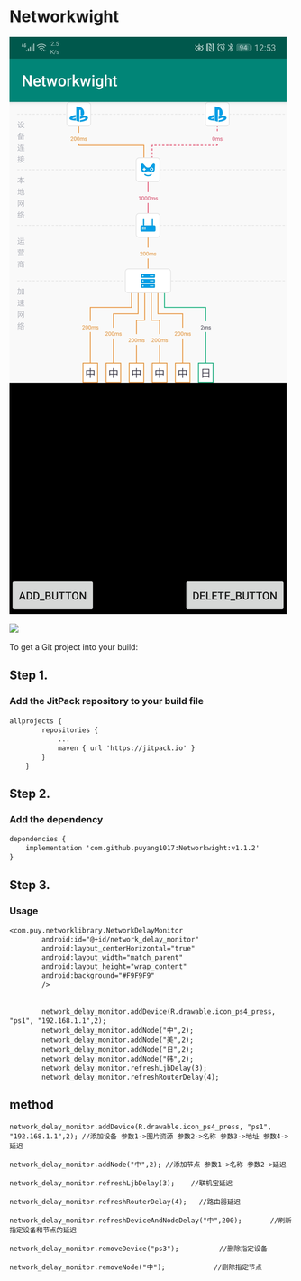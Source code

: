 ﻿# Networkwight


![](https://github.com/puyang1017/Networkwight/blob/master/image/Screenshot_20181223_132135_com.puy.networkwight.jpg)


[![](https://jitpack.io/v/puyang1017/Networkwight.svg)](https://jitpack.io/#puyang1017/Networkwight)

To get a Git project into your build:

## Step 1.

### Add the JitPack repository to your build file
```
allprojects {
		repositories {
			...
			maven { url 'https://jitpack.io' }
		}
	}
```

## Step 2.
### Add the dependency
```
dependencies {
	implementation 'com.github.puyang1017:Networkwight:v1.1.2'
}
```
## Step 3.

### Usage
```
<com.puy.networklibrary.NetworkDelayMonitor
        android:id="@+id/network_delay_monitor"
        android:layout_centerHorizontal="true"
        android:layout_width="match_parent"
        android:layout_height="wrap_content"
        android:background="#F9F9F9"
        />


        network_delay_monitor.addDevice(R.drawable.icon_ps4_press, "ps1", "192.168.1.1",2);
        network_delay_monitor.addNode("中",2);
        network_delay_monitor.addNode("美",2);
        network_delay_monitor.addNode("日",2);
        network_delay_monitor.addNode("韩",2);
        network_delay_monitor.refreshLjbDelay(3);
        network_delay_monitor.refreshRouterDelay(4);
```
## method
```
network_delay_monitor.addDevice(R.drawable.icon_ps4_press, "ps1", "192.168.1.1",2); //添加设备 参数1->图片资源 参数2->名称 参数3->地址 参数4->延迟

network_delay_monitor.addNode("中",2); //添加节点 参数1->名称 参数2->延迟

network_delay_monitor.refreshLjbDelay(3);    //联机宝延迟

network_delay_monitor.refreshRouterDelay(4);   //路由器延迟

network_delay_monitor.refreshDeviceAndNodeDelay("中",200);       //刷新指定设备和节点的延迟

network_delay_monitor.removeDevice("ps3");          //删除指定设备

network_delay_monitor.removeNode("中");            //删除指定节点

```


